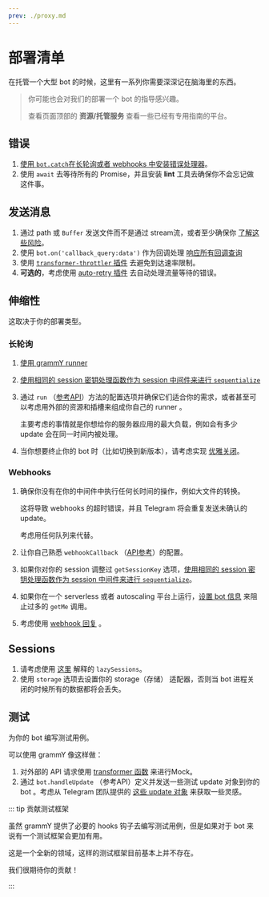 ```yaml
---
prev: ./proxy.md
---
```


# 部署清单

在托管一个大型 bot 的时候，这里有一系列你需要深深记在脑海里的东西。

> 你可能也会对我们的部署一个 bot 的指导感兴趣。
>
> 查看页面顶部的 **资源/托管服务** 查看一些已经有专用指南的平台。

## 错误

1. [使用 `bot.catch`在长轮询或者 webhooks 中安装错误处理器](/zh/guide/errors.md)。
2. 使用 `await` 去等待所有的 Promise，并且安装 **lint** 工具去确保你不会忘记做这件事。

## 发送消息

1. 通过 path 或 `Buffer` 发送文件而不是通过 stream流，或者至少确保你 [了解这些风险](./transformers.md#use-cases-of-transformer-functions)。
2. 使用 `bot.on('callback_query:data')` 作为回调处理 [响应所有回调查询](/plugins/keyboard.md#responding-to-clicks)
3. 使用 [`transformer-throttler` 插件](/zh/plugins/transformer-throttler.md) 去避免到达速率限制。
4. **可选的**，考虑使用 [auto-retry 插件](/zh/plugins/auto-retry.md) 去自动处理流量等待的错误。

## 伸缩性

这取决于你的部署类型。

### 长轮询

1. [使用 grammY runner](/zh/plugins/runner.md)

2. [使用相同的 session 密钥处理函数作为 session 中间件来进行 `sequentialize`](./scaling.md#并发是困难的)

3. 通过 `run` （[参考API](https://doc.deno.land/https/deno.land/x/grammy_runner/mod)）方法的配置选项并确保它们适合你的需求，或者甚至可以考虑用外部的资源和插槽来组成你自己的 runner 。

   主要考虑的事情就是你想给你的服务器应用的最大负载，例如会有多少 update 会在同一时间内被处理。

4. 当你想要终止你的 bot 时（比如切换到新版本），请考虑实现 [优雅关闭](/zh/advanced/reliability.md#优雅关闭)。

### Webhooks

1. 确保你没有在你的中间件中执行任何长时间的操作，例如大文件的转换。

   这将导致 webhooks 的超时错误，并且 Telegram 将会重复发送未确认的 update。

   考虑用任何队列来代替。

2. 让你自己熟悉 `webhookCallback` （[API参考](https://doc.deno.land/https/deno.land/x/grammy/mod.ts#webhookCallback)）的配置。

3. 如果你对你的 session 调整过 `getSessionKey` 选项，[使用相同的 session 密钥处理函数作为 session 中间件来进行 `sequentialize`](./scaling.md#concurrency-is-hard)。

4. 如果你在一个 serverless 或者 autoscaling 平台上运行，[设置 bot 信息](https://doc.deno.land/https/deno.land/x/grammy/mod.ts#BotConfig) 来阻止过多的 `getMe` 调用。

5. 考虑使用 [webhook 回复](/zh/guide/deployment-types.html#webhook-reply) 。

## Sessions

1. 请考虑使用 [这里](/zh/plugins/session.md#懒会话) 解释的 `lazySessions`。
2. 使用 `storage` 选项去设置你的 storage（存储） 适配器，否则当 bot 进程关闭的时候所有的数据都将会丢失。

## 测试

为你的 bot 编写测试用例。

可以使用 grammY 像这样做：

1. 对外部的 API 请求使用 [transformer 函数](./transformers.md) 来进行Mock。
2. 通过 `bot.handleUpdate` （参考API）定义并发送一些测试 update 对象到你的 bot 。考虑从 Telegram 团队提供的 [这些 update 对象](https://core.telegram.org/bots/webhooks#testing-your-bot-with-updates) 来获取一些灵感。

::: tip 贡献测试框架

虽然 grammY 提供了必要的 hooks 钩子去编写测试用例，但是如果对于 bot 来说有一个测试框架会更加有用。

这是一个全新的领域，这样的测试框架目前基本上并不存在。

我们很期待你的贡献！

:::
